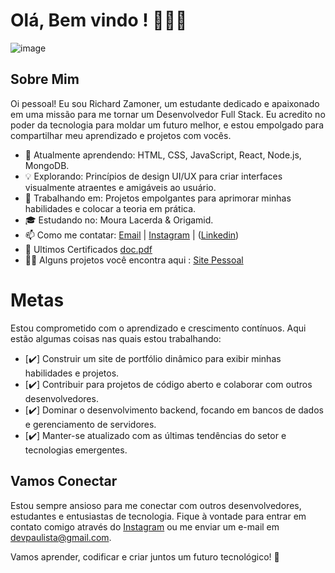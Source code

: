 # Olá, Bem vindo ! 🚀👨‍💻

![image](https://github.com/Dev-RichardZamoner/Dev-RichardZamoner/assets/130820445/32788360-e590-4553-a73d-6a9e1b00cc75)


## Sobre Mim

Oi pessoal! Eu sou Richard Zamoner, um estudante dedicado e apaixonado em uma missão para me tornar um Desenvolvedor Full Stack. Eu acredito no poder da tecnologia para moldar um futuro melhor, e estou empolgado para compartilhar meu aprendizado e projetos com vocês.

- 🌱 Atualmente aprendendo: HTML, CSS, JavaScript, React, Node.js, MongoDB.
- 💡 Explorando: Princípios de design UI/UX para criar interfaces visualmente atraentes e amigáveis ​​ao usuário.
- 🚀 Trabalhando em: Projetos empolgantes para aprimorar minhas habilidades e colocar a teoria em prática.
- 🎓 Estudando no: Moura Lacerda & Origamid.
- 📫 Como me contatar: [Email](mailto:devpaulista@gmail.com) | [Instagram](https://www.instagram.com/rmc.oficial) | ([Linkedin](https://www.linkedin.com/in/dev-richard-zamoner/))
- 🚀 Ultimos Certificados [doc.pdf](https://github.com/Dev-RichardZamoner/Dev-RichardZamoner/files/12549949/doc.pdf)
- 👨‍💻 Alguns projetos você encontra aqui : [Site Pessoal](https://dev-richardzamoner.vercel.app)

# Metas

Estou comprometido com o aprendizado e crescimento contínuos. Aqui estão algumas coisas nas quais estou trabalhando:

- [✔️] Construir um site de portfólio dinâmico para exibir minhas habilidades e projetos.
- [✔️] Contribuir para projetos de código aberto e colaborar com outros desenvolvedores.
- [✔️] Dominar o desenvolvimento backend, focando em bancos de dados e gerenciamento de servidores.
- [✔️] Manter-se atualizado com as últimas tendências do setor e tecnologias emergentes.

## Vamos Conectar

Estou sempre ansioso para me conectar com outros desenvolvedores, estudantes e entusiastas de tecnologia. Fique à vontade para entrar em contato comigo através do [Instagram](https://www.instagram.com/rmc.oficial) ou me enviar um e-mail em devpaulista@gmail.com.

Vamos aprender, codificar e criar juntos um futuro tecnológico! 🚀
